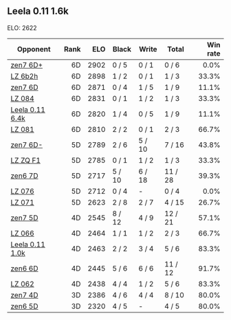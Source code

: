 ## Leela 0.11 1.6k ##

ELO: 2622

Opponent | Rank | ELO | Black | Write | Total | Win rate
---------|-----:|----:|-------|-------|-------|-------:
[zen7 6D+](zen7%206D+.md) | 6D | 2902 | 0 / 5 | 0 / 1 | 0 / 6 | 0.0%
[LZ 6b2h](LZ%206b2h.md) | 6D | 2898 | 1 / 2 | 0 / 1 | 1 / 3 | 33.3%
[zen7 6D](zen7%206D.md) | 6D | 2871 | 0 / 4 | 1 / 5 | 1 / 9 | 11.1%
[LZ 084](LZ%20084.md) | 6D | 2831 | 0 / 1 | 1 / 2 | 1 / 3 | 33.3%
[Leela 0.11 6.4k](Leela%200.11%206.4k.md) | 6D | 2820 | 1 / 4 | 0 / 5 | 1 / 9 | 11.1%
[LZ 081](LZ%20081.md) | 6D | 2810 | 2 / 2 | 0 / 1 | 2 / 3 | 66.7%
[zen7 6D-](zen7%206D-.md) | 5D | 2789 | 2 / 6 | 5 / 10 | 7 / 16 | 43.8%
[LZ ZQ F1](LZ%20ZQ%20F1.md) | 5D | 2785 | 0 / 1 | 1 / 2 | 1 / 3 | 33.3%
[zen6 7D](zen6%207D.md) | 5D | 2717 | 5 / 10 | 6 / 18 | 11 / 28 | 39.3%
[LZ 076](LZ%20076.md) | 5D | 2712 | 0 / 4 | - | 0 / 4 | 0.0%
[LZ 071](LZ%20071.md) | 5D | 2623 | 2 / 8 | 2 / 7 | 4 / 15 | 26.7%
[zen7 5D](zen7%205D.md) | 4D | 2545 | 8 / 12 | 4 / 9 | 12 / 21 | 57.1%
[LZ 066](LZ%20066.md) | 4D | 2464 | 1 / 1 | 1 / 2 | 2 / 3 | 66.7%
[Leela 0.11 1.0k](Leela%200.11%201.0k.md) | 4D | 2463 | 2 / 2 | 3 / 4 | 5 / 6 | 83.3%
[zen6 6D](zen6%206D.md) | 4D | 2445 | 5 / 6 | 6 / 6 | 11 / 12 | 91.7%
[LZ 062](LZ%20062.md) | 4D | 2438 | 4 / 4 | 1 / 2 | 5 / 6 | 83.3%
[zen7 4D](zen7%204D.md) | 3D | 2386 | 4 / 6 | 4 / 4 | 8 / 10 | 80.0%
[zen6 5D](zen6%205D.md) | 3D | 2320 | 4 / 5 | - | 4 / 5 | 80.0%
